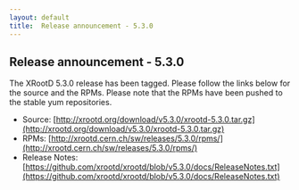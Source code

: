 ```yaml
---
layout: default
title:  Release announcement - 5.3.0
---
```


Release announcement - 5.3.0
-----------------------------

The XRootD 5.3.0 release has been tagged. Please follow the links
below for the source and the RPMs. Please note that the RPMs have been pushed
to the stable yum repositories.

 * Source: [http://xrootd.org/download/v5.3.0/xrootd-5.3.0.tar.gz](http://xrootd.org/download/v5.3.0/xrootd-5.3.0.tar.gz)
 * RPMs: [http://xrootd.cern.ch/sw/releases/5.3.0/rpms/](http://xrootd.cern.ch/sw/releases/5.3.0/rpms/)
 * Release Notes: [https://github.com/xrootd/xrootd/blob/v5.3.0/docs/ReleaseNotes.txt](https://github.com/xrootd/xrootd/blob/v5.3.0/docs/ReleaseNotes.txt)
